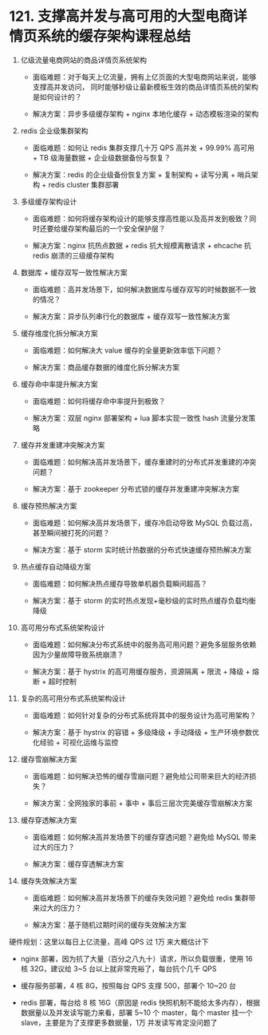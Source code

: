 # 121. 支撑高并发与高可用的大型电商详情页系统的缓存架构课程总结

1. 亿级流量电商网站的商品详情页系统架构

    - 面临难题：对于每天上亿流量，拥有上亿页面的大型电商网站来说，能够支撑高并发访问，
    同时能够秒级让最新模板生效的商品详情页系统的架构是如何设计的？

    - 解决方案：异步多级缓存架构 + nginx 本地化缓存 + 动态模板渲染的架构

2. redis 企业级集群架构

    - 面临难题：如何让 redis 集群支撑几十万 QPS 高并发 + 99.99% 高可用 + TB 级海量数据 + 企业级数据备份与恢复？

    - 解决方案：redis 的企业级备份恢复方案 + 复制架构 + 读写分离 + 哨兵架构 + redis cluster 集群部署

3. 多级缓存架构设计

    - 面临难题：如何将缓存架构设计的能够支撑高性能以及高并发到极致？同时还要给缓存架构最后的一个安全保护层？

    - 解决方案：nginx 抗热点数据 + redis 抗大规模离散请求 + ehcache 抗 redis 崩溃的三级缓存架构

4. 数据库 + 缓存双写一致性解决方案

    - 面临难题：高并发场景下，如何解决数据库与缓存双写的时候数据不一致的情况？

    - 解决方案：异步队列串行化的数据库 + 缓存双写一致性解决方案

5. 缓存维度化拆分解决方案

    - 面临难题：如何解决大 value 缓存的全量更新效率低下问题？

    - 解决方案：商品缓存数据的维度化拆分解决方案

6. 缓存命中率提升解决方案

    - 面临难题：如何将缓存命中率提升到极致？

    - 解决方案：双层 nginx 部署架构 + lua 脚本实现一致性 hash 流量分发策略

7. 缓存并发重建冲突解决方案

    - 面临难题：如何解决高并发场景下，缓存重建时的分布式并发重建的冲突问题？

    - 解决方案：基于 zookeeper 分布式锁的缓存并发重建冲突解决方案

8. 缓存预热解决方案

    - 面临难题：如何解决高并发场景下，缓存冷启动导致 MySQL 负载过高，甚至瞬间被打死的问题？

    - 解决方案：基于 storm 实时统计热数据的分布式快速缓存预热解决方案

9. 热点缓存自动降级方案

    - 面临难题：如何解决热点缓存导致单机器负载瞬间超高？

    - 解决方案：基于 storm 的实时热点发现+毫秒级的实时热点缓存负载均衡降级

10. 高可用分布式系统架构设计

    - 面临难题：如何解决分布式系统中的服务高可用问题？避免多层服务依赖因为少量故障导致系统崩溃？

    - 解决方案：基于 hystrix 的高可用缓存服务，资源隔离 + 限流 + 降级 + 熔断 + 超时控制

11. 复杂的高可用分布式系统架构设计

    - 面临难题：如何针对复杂的分布式系统将其中的服务设计为高可用架构？

    - 解决方案：基于 hystrix 的容错 + 多级降级 + 手动降级 + 生产环境参数优化经验 + 可视化运维与监控

12. 缓存雪崩解决方案

    - 面临难题：如何解决恐怖的缓存雪崩问题？避免给公司带来巨大的经济损失？

    - 解决方案：全网独家的事前 + 事中 + 事后三层次完美缓存雪崩解决方案

13. 缓存穿透解决方案

    - 面临难题：如何解决高并发场景下的缓存穿透问题？避免给 MySQL 带来过大的压力？

    - 解决方案：缓存穿透解决方案

14. 缓存失效解决方案

    - 面临难题：如何解决高并发场景下的缓存失效问题？避免给 redis 集群带来过大的压力？

    - 解决方案：基于随机过期时间的缓存失效解决方案


硬件规划：这里以每日上亿流量，高峰 QPS 过 1万 来大概估计下

- nginx 部署，因为抗了大量（百分之八九十）请求，所以负载很重，使用 16 核 32G，建议给 3~5 台以上就非常充裕了，每台抗个几千 QPS

- 缓存服务部署，4 核 8G，按照每台 QPS 支撑 500，部署个 10~20 台

- redis 部署，每台给 8 核 16G（原因是 redis 快照机制不能给太多内存），根据数据量以及并发读写能力来看，部署 5~10 个 master，每个 master 挂一个 slave，主要是为了支撑更多数据量，1万 并发读写肯定没问题了
